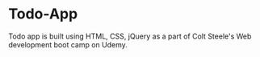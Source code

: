# Todo-App
Todo app is built using HTML, CSS, jQuery as a part of Colt Steele's Web development boot camp on Udemy.
